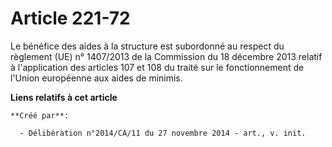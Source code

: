 # Article 221-72

Le bénéfice des aides à la structure est subordonné au respect du règlement (UE) n° 1407/2013 de la Commission du 18 décembre
2013 relatif à l'application des articles 107 et 108 du traité sur le fonctionnement de l'Union européenne aux aides de
minimis.

**Liens relatifs à cet article**

	**Créé par**:

	  - Délibération n°2014/CA/11 du 27 novembre 2014 - art., v. init.
